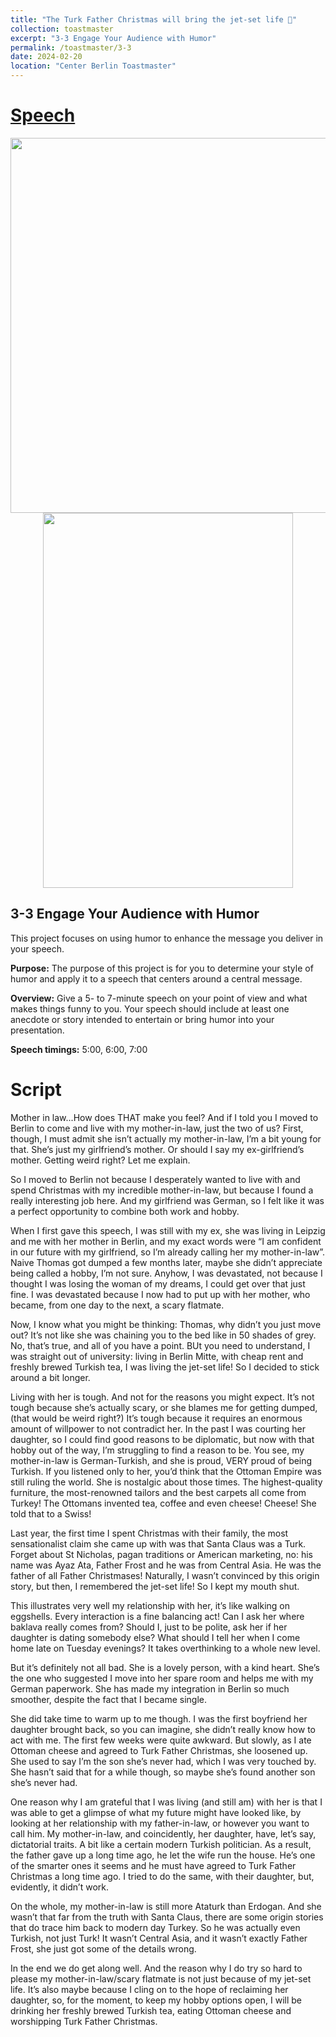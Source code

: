 ```yaml
---
title: "The Turk Father Christmas will bring the jet-set life 🎄"
collection: toastmaster
excerpt: "3-3 Engage Your Audience with Humor"
permalink: /toastmaster/3-3
date: 2024-02-20
location: "Center Berlin Toastmaster"
---
```


# [Speech](https://drive.google.com/file/d/1o3Lv32uR_nOmqqfNlg3azwu3aaBEXLQv/view?usp=sharing)

<center><img src="/images/toastmaster/tm_33b.jpg" width="600" height="600" /></center>




<center><img src="/images/toastmaster/tm_33a.png" width="400" height="600" /></center>

## 3-3 Engage Your Audience with Humor

This project focuses on using humor to enhance the message you deliver in your speech.

**Purpose:** The purpose of this project is for you to determine your style of humor and apply it to a speech that centers around a central message.

**Overview:** Give a 5- to 7-minute speech on your point of view and what makes things funny to you. Your speech should include at least one anecdote or story intended to entertain or bring humor into your presentation.

**Speech timings:** 5:00, 6:00, 7:00

# Script

Mother in law...How does THAT make you feel?  And if I told you I moved to Berlin to come and live with my mother-in-law, just the two of us?  First, though, I must admit she isn’t actually my mother-in-law, I’m a bit young for that. She’s just my girlfriend’s mother. Or should I say my ex-girlfriend’s mother. Getting weird right? Let me explain.

So I moved to Berlin not because I desperately wanted to live with and spend Christmas with my incredible mother-in-law, but because I found a really interesting job here. And my girlfriend was German, so I felt like it was a perfect opportunity to combine both work and hobby.

When I first gave this speech, I was still with my ex, she was living in Leipzig and me with her mother in Berlin, and my exact words were “I am confident in our future with my girlfriend, so I’m already calling her my mother-in-law”. Naive Thomas got dumped a few months later, maybe she didn’t appreciate being called a hobby, I’m not sure. Anyhow, I was devastated, not because I thought I was losing the woman of my dreams, I could get over that just fine. I was devastated because I now had to put up with her mother, who became, from one day to the next, a scary flatmate.

Now, I know what you might be thinking: Thomas, why didn’t you just move out? It’s not like she was chaining you to the bed like in 50 shades of grey. No, that’s true, and all of you have a point. BUt you need to understand, I was straight out of university: living in Berlin Mitte, with cheap rent and freshly brewed Turkish tea, I was living the jet-set life! So I decided to stick around a bit longer.

Living with her is tough. And not for the reasons you might expect. It’s not tough because she’s actually scary, or she blames me for getting dumped, (that would be weird right?) It’s tough because it requires an enormous amount of willpower to not contradict her. In the past I was courting her daughter, so I could find good reasons to be diplomatic, but now with that hobby out of the way, I’m struggling to find a reason to be. You see, my mother-in-law is German-Turkish, and she is proud, VERY proud of being Turkish. If you listened only to her, you’d think that the Ottoman Empire was still ruling the world. She is nostalgic about those times. The highest-quality furniture, the most-renowned tailors and the best carpets all come from Turkey! The Ottomans invented tea, coffee and even cheese! Cheese! She told that to a Swiss!

Last year, the first time I spent Christmas with their family, the most sensationalist claim she came up with was that Santa Claus was a Turk. Forget about St Nicholas, pagan traditions or American marketing, no: his name was Ayaz Ata, Father Frost and he was from Central Asia. He was the father of all Father Christmases! Naturally, I wasn’t convinced by this origin story, but then, I remembered the jet-set life! So I kept my mouth shut.

This illustrates very well my relationship with her, it’s like walking on eggshells. Every interaction is a fine balancing act! Can I ask her where baklava really comes from? Should I, just to be polite, ask her if her daughter is dating somebody else? What should I tell her when I come home late on Tuesday evenings? It takes overthinking to a whole new level.

But it’s definitely not all bad. She is a lovely person, with a kind heart. She’s the one who suggested I move into her spare room and helps me with my German paperwork. She has made my integration in Berlin so much smoother, despite the fact that I became single.

She did take time to warm up to me though. I was the first boyfriend her daughter brought back, so you can imagine, she didn’t really know how to act with me. The first few weeks were quite awkward. But slowly, as I ate Ottoman cheese and agreed to Turk Father Christmas, she loosened up. She used to say I’m the son she’s never had, which I was very touched by. She hasn’t said that for a while though, so maybe she’s found another son she’s never had.

One reason why I am grateful that I was living (and still am) with her is that I was able to get a glimpse of what my future might have looked like, by looking at her relationship with my father-in-law, or however you want to call him. My mother-in-law, and coincidently, her daughter, have, let’s say, dictatorial traits. A bit like a certain modern Turkish politician. As a result, the father gave up a long time ago, he let the wife run the house. He’s one of the smarter ones it seems and he must have agreed to Turk Father Christmas a long time ago. I tried to do the same, with their daughter, but, evidently, it didn’t work.

On the whole, my mother-in-law is still more Ataturk than Erdogan. And she wasn’t that far from the truth with Santa Claus, there are some origin stories that do trace him back to modern day Turkey. So he was actually even Turkish, not just Turk! It wasn’t Central Asia, and it wasn’t exactly Father Frost, she just got some of the details wrong.

In the end we do get along well. And the reason why I do try so hard to please my mother-in-law/scary flatmate is not just because of my jet-set life. It’s also maybe because I cling on to the hope of reclaiming her daughter, so, for the moment, to keep my hobby options open, I will be drinking her freshly brewed Turkish tea, eating Ottoman cheese and worshipping Turk Father Christmas.

